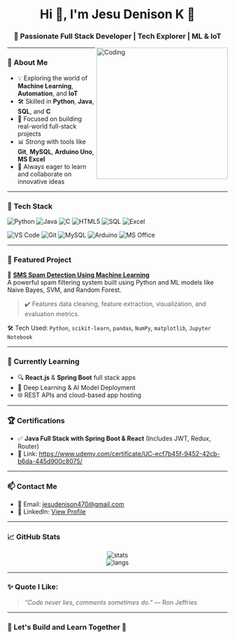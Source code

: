 <h1 align="center">Hi 👋, I'm Jesu Denison K 🪽</h1>
<h3 align="center">🚀 Passionate Full Stack Developer | Tech Explorer | ML & IoT </h3>

<img align="right" alt="Coding" width="300" src="https://cdn.dribbble.com/users/1162077/screenshots/3848914/media/320984a9ca58b3c73274c9259ecf6de8.gif">

---

### 🌟 About Me

- 💡 Exploring the world of **Machine Learning**, **Automation**, and **IoT**
- 🛠 Skilled in **Python**, **Java**, **SQL**, and **C**
- 🧠 Focused on building real-world full-stack projects
- 📊 Strong with tools like **Git**, **MySQL**, **Arduino Uno**, **MS Excel**
- 💬 Always eager to learn and collaborate on innovative ideas

---

### 🧰 Tech Stack

![Python](https://img.shields.io/badge/-Python-3776AB?style=flat&logo=python&logoColor=white)
![Java](https://img.shields.io/badge/-Java-007396?style=flat&logo=java&logoColor=white)
![C](https://img.shields.io/badge/-C-00599C?style=flat&logo=c&logoColor=white)
![HTML5](https://img.shields.io/badge/-HTML5-E34F26?style=flat&logo=html5&logoColor=white)
![SQL](https://img.shields.io/badge/-SQL-4479A1?style=flat&logo=mysql&logoColor=white)
![Excel](https://img.shields.io/badge/-Excel-217346?style=flat&logo=microsoft-excel&logoColor=white)

![VS Code](https://img.shields.io/badge/-VSCode-007ACC?style=flat&logo=visual-studio-code&logoColor=white)
![Git](https://img.shields.io/badge/-Git-F05032?style=flat&logo=git&logoColor=white)
![MySQL](https://img.shields.io/badge/-MySQL-00000F?style=flat&logo=mysql&logoColor=white)
![Arduino](https://img.shields.io/badge/-Arduino-00979D?style=flat&logo=arduino&logoColor=white)
![MS Office](https://img.shields.io/badge/-MS%20Office-D83B01?style=flat&logo=microsoft-office&logoColor=white)

---

### 📌 Featured Project

🔗 [**SMS Spam Detection Using Machine Learning**](https://github.com/jesudenison/sms-spam-detection)  
A powerful spam filtering system built using Python and ML models like Naive Bayes, SVM, and Random Forest.  
> ✔️ Features data cleaning, feature extraction, visualization, and evaluation metrics.

🛠 Tech Used: `Python`, `scikit-learn`, `pandas`, `NumPy`, `matplotlib`, `Jupyter Notebook`

---

### 🧠 Currently Learning

- 🔍 **React.js** & **Spring Boot** full stack apps  
- 🧠 Deep Learning & AI Model Deployment  
- 🌐 REST APIs and cloud-based app hosting

---

### 🏆 Certifications

- ✅ **Java Full Stack with Spring Boot & React** (Includes JWT, Redux, Router)  
- 💼 Link: https://www.udemy.com/certificate/UC-ecf7b45f-9452-42cb-b6da-445d900c8075/

---

### 📫 Contact Me

- 📧 Email: jesudenison470@gmail.com
- 💼 LinkedIn: [View Profile](https://www.linkedin.com/public-profile/settings?trk=d_flagship3_profile_self_view_public_profile)

---

### 📈 GitHub Stats

<p align="center">
  <img src="https://github-readme-stats.vercel.app/api?username=jesudenison&show_icons=true&theme=radical" alt="stats" />
  <br/>
  <img src="https://github-readme-stats.vercel.app/api/top-langs/?username=jesudenison&layout=compact&theme=radical" alt="langs" />
</p>

---

### ✨ Quote I Like:
> *“Code never lies, comments sometimes do.”* — Ron Jeffries

---

### 🔗 Let's Build and Learn Together 🚀

